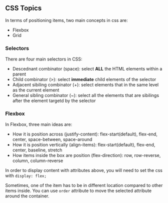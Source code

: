 ## CSS Topics

In terms of positioning items, two main concepts in css are:

- Flexbox
- Grid

### Selectors

There are four main selectors in CSS:

- Descednant combinator (space): select **ALL** the HTML elements within a parent
- Child combinator (>): select **immediate** child elements of the selector
- Adjacent sibiling combinator (+): select elements that in the same level as the current element
- General sibling combinator (~): select all the elements that are sibilings after the element targetd by the selector

### Flexbox

In Flexbox, three main ideas are:

- How it is position across (justify-content): flex-start(default), flex-end, center, space-between, space-around
- How it is position vertically (align-items): flex-start(default), flex-end, center, baseline, stretch
- How items inside the box are position (flex-direction): row, row-reverse, column, column-reverse

In order to display content with attributes above, you will need to set the css with `display: flex;`

Sometimes, one of the item has to be in different location compared to other items inside. You can use `order` attribute to move the selected attribute around the container.
